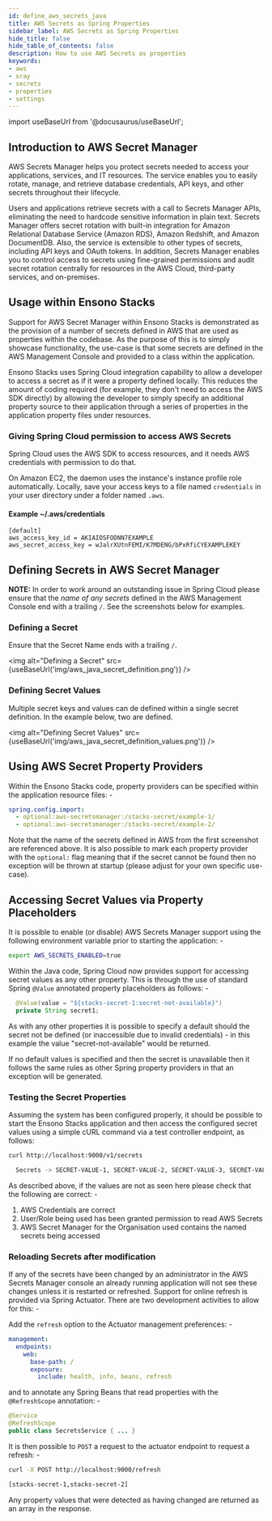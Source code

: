 ```yaml
---
id: define_aws_secrets_java
title: AWS Secrets as Spring Properties
sidebar_label: AWS Secrets as Spring Properties
hide_title: false
hide_table_of_contents: false
description: How to use AWS Secrets as properties
keywords:
- aws 
- xray
- secrets
- properties
- settings
---
```


import useBaseUrl from '@docusaurus/useBaseUrl';

## Introduction to AWS Secret Manager

AWS Secrets Manager helps you protect secrets needed to access your applications, services, and IT resources. The service 
enables you to easily rotate, manage, and retrieve database credentials, API keys, and other secrets throughout their lifecycle. 

Users and applications retrieve secrets with a call to Secrets Manager APIs, eliminating the need to hardcode sensitive 
information in plain text. Secrets Manager offers secret rotation with built-in integration for Amazon Relational Database 
Service (Amazon RDS), Amazon Redshift, and Amazon DocumentDB. Also, the service is extensible to other types of secrets, 
including API keys and OAuth tokens. In addition, Secrets Manager enables you to control access to secrets using fine-grained 
permissions and audit secret rotation centrally for resources in the AWS Cloud, third-party services, and on-premises.

## Usage within Ensono Stacks

Support for AWS Secret Manager within Ensono Stacks is demonstrated as the provision of a number of secrets defined in AWS that are used as 
properties within the codebase. As the purpose of this is to simply showcase functionality, the use-case is that some secrets are 
defined in the AWS Management Console and provided to a class within the application.

Ensono Stacks uses Spring Cloud integration capability to allow a developer to access a secret as if it were a property defined locally.
This reduces the amount of coding required (for example, they don't need to access the AWS SDK directly) by allowing the developer to 
simply specify an additional property source to their application through a series of properties in the application property files under
resources.

### Giving Spring Cloud permission to access AWS Secrets

Spring Cloud uses the AWS SDK to access resources, and it needs AWS credentials with permission to do that.

On Amazon EC2, the daemon uses the instance's instance profile role automatically. Locally, save your access keys to a file
named `credentials` in your user directory under a folder named `.aws`.

#### Example ~/.aws/credentials

```text
[default]
aws_access_key_id = AKIAIOSFODNN7EXAMPLE
aws_secret_access_key = wJalrXUtnFEMI/K7MDENG/bPxRfiCYEXAMPLEKEY
```

## Defining Secrets in AWS Secret Manager

**NOTE:** In order to work around an outstanding issue in Spring Cloud please ensure that the _name of any secrets_ defined in the AWS
Management Console end with a trailing `/`. See the screenshots below for examples.

### Defining a Secret

Ensure that the Secret Name ends with a trailing `/`.

<img alt="Defining a Secret" src={useBaseUrl('img/aws_java_secret_definition.png')} />

### Defining Secret Values

Multiple secret keys and values can de defined within a single secret definition. In the example below, two are defined.

<img alt="Defining Secret Values" src={useBaseUrl('img/aws_java_secret_definition_values.png')} />

## Using AWS Secret Property Providers 

Within the Ensono Stacks code, property providers can be specified within the application resource files: -

```yaml
spring.config.import:
  - optional:aws-secretsmanager:/stacks-secret/example-1/
  - optional:aws-secretsmanager:/stacks-secret/example-2/
```

Note that the name of the secrets defined in AWS from the first screenshot are referenced above. It is also possible to mark
each property provider with the `optional:` flag meaning that if the secret cannot be found then no exception will be thrown
at startup (please adjust for your own specific use-case).

## Accessing Secret Values via Property Placeholders

It is possible to enable (or disable) AWS Secrets Manager support using the following environment variable prior to starting the application: -

```bash
export AWS_SECRETS_ENABLED=true
```

Within the Java code, Spring Cloud now provides support for accessing secret values as any other property. This is through the use
of standard Spring `@Value` annotated property placeholders as follows: -

```java
  @Value(value = "${stacks-secret-1:secret-not-available}")
  private String secret1;
```

As with any other properties it is possible to specify a default should the secret not be defined (or inaccessible due to 
invalid credentials) - in this example the value "secret-not-available" would be returned. 

If no default values is specified and then the secret is unavailable then it follows the same rules as other Spring property 
providers in that an exception will be generated.

### Testing the Secret Properties

Assuming the system has been configured properly, it should be possible to start the Ensono Stacks application and then access 
the configured secret values using a simple cURL command via a test controller endpoint, as follows:

```bash
curl http://localhost:9000/v1/secrets

  Secrets -> SECRET-VALUE-1, SECRET-VALUE-2, SECRET-VALUE-3, SECRET-VALUE-4
```

As described above, if the values are not as seen here please check that the following are correct: -

1. AWS Credentials are correct
2. User/Role being used has been granted permission to read AWS Secrets 
3. AWS Secret Manager for the Organisation used contains the named secrets being accessed

### Reloading Secrets after modification

If any of the secrets have been changed by an administrator in the AWS Secrets Manager console an already running 
application will not see these changes unless it is restarted or refreshed. Support for online refresh is provided via 
Spring Actuator. There are two development activities to allow for this: -

Add the `refresh` option to the Actuator management preferences: -

```yaml
management:
  endpoints:
    web:
      base-path: /
      exposure:
        include: health, info, beans, refresh
```

and to annotate any Spring Beans that read properties with the `@RefreshScope` annotation: -

```java
@Service
@RefreshScope
public class SecretsService { ... }
```

It is then possible to `POST` a request to the actuator endpoint to request a refresh: -

```bash
curl -X POST http://localhost:9000/refresh

[stacks-secret-1,stacks-secret-2]
```

Any property values that were detected as having changed are returned as an array in the response.
